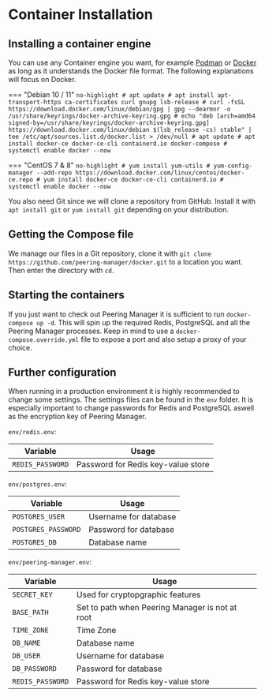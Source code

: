 # Container Installation

## Installing a container engine
You can use any Container engine you want, for example
[Podman](https://podman.io/) or [Docker](https://www.docker.com/) as long as
it understands the Docker file format. The following explanations will focus
on Docker.

=== "Debian 10 / 11"
    ```no-highlight
    # apt update
    # apt install apt-transport-https ca-certificates curl gnupg lsb-release
    # curl -fsSL https://download.docker.com/linux/debian/gpg | gpg --dearmor -o /usr/share/keyrings/docker-archive-keyring.gpg
    # echo "deb [arch=amd64 signed-by=/usr/share/keyrings/docker-archive-keyring.gpg] https://download.docker.com/linux/debian $(lsb_release -cs) stable" | tee /etc/apt/sources.list.d/docker.list > /dev/null
    # apt update
    # apt install docker-ce docker-ce-cli containerd.io docker-compose
    # systemctl enable docker --now
    ```

=== "CentOS 7 & 8"
    ```no-highlight
    # yum install yum-utils
    # yum-config-manager --add-repo https://download.docker.com/linux/centos/docker-ce.repo
    # yum install docker-ce docker-ce-cli containerd.io
    # systemctl enable docker --now
    ```

You also need Git since we will clone a repository from GitHub. Install it with
`apt install git` or `yum install git` depending on your distribution.

## Getting the Compose file

We manage our files in a Git repository, clone it with
`git clone https://github.com/peering-manager/docker.git` to a location you
want. Then enter the directory with `cd`.

## Starting the containers

If you just want to check out Peering Manager it is sufficient to run
`docker-compose up -d`. This will spin up the required Redis, PostgreSQL and
all the Peering Manager processes. Keep in mind to use a
`docker-compose.override.yml` file to expose a port and also setup a proxy of
your choice.

## Further configuration

When running in a production environment it is highly recommended to change
some settings. The settings files can be found in the `env` folder.
It is especially important to change passwords for Redis and PostgreSQL aswell
as the encryption key of Peering Manager.

`env/redis.env`:

| Variable         | Usage                              |
|------------------|------------------------------------|
| `REDIS_PASSWORD` | Password for Redis key-value store |

`env/postgres.env`:

| Variable            | Usage                 |
|---------------------|-----------------------|
| `POSTGRES_USER`     | Username for database |
| `POSTGRES_PASSWORD` | Password for database |
| `POSTGRES_DB`       | Database name         |

`env/peering-manager.env`:

| Variable         | Usage                                           |
|------------------|-------------------------------------------------|
| `SECRET_KEY`     | Used for cryptopgraphic features                |
| `BASE_PATH`      | Set to path when Peering Manager is not at root |
| `TIME_ZONE`      | Time Zone                                       |
| `DB_NAME`        | Database name                                   |
| `DB_USER`        | Username for database                           |
| `DB_PASSWORD`    | Password for database                           |
| `REDIS_PASSWORD` | Password for Redis key-value store              |
